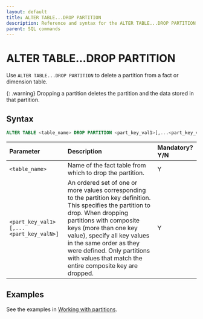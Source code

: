 ```yaml
---
layout: default
title: ALTER TABLE...DROP PARTITION
description: Reference and syntax for the ALTER TABLE...DROP PARTITION command.
parent: SQL commands
---
```


# ALTER TABLE...DROP PARTITION

Use `ALTER TABLE...DROP PARTITION` to delete a partition from a fact or dimension table.

{: .warning}
Dropping a partition deletes the partition and the data stored in that partition.

## Syntax

```sql
ALTER TABLE <table_name> DROP PARTITION <part_key_val1>[,...<part_key_valN>]
```

| Parameter          | Description                                                                                                                                                                                                                                                                                                                                                                                                                                                                                                                                                                                                                            | Mandatory? Y/N |
| :------------------ | :-------------------------------------------------------------------------------------------------------------------------------------------------------------------------------------------------------------------------------------------------------------------------------------------------------------------------------------------------------------------------------------------------------------------------------------------------------------------------------------------------------------------------------------------------------------------------------------------------------------------------------------- | :-------------- |
| `<table_name>`     | Name of the fact table from which to drop the partition.                                                                                                                                                                                                                                                                                                                                                                                                                                                                                                                                                                                                       | Y              |
| `<part_key_val1>[,...<part_key_valN>]` | An ordered set of one or more values corresponding to the partition key definition. This specifies the partition to drop. When dropping partitions with composite keys (more than one key value), specify all key values in the same order as they were defined. Only partitions with values that match the entire composite key are dropped. | Y              |

## Examples

See the examples in [Working with partitions](../../working-with-partitions.md#examples).

